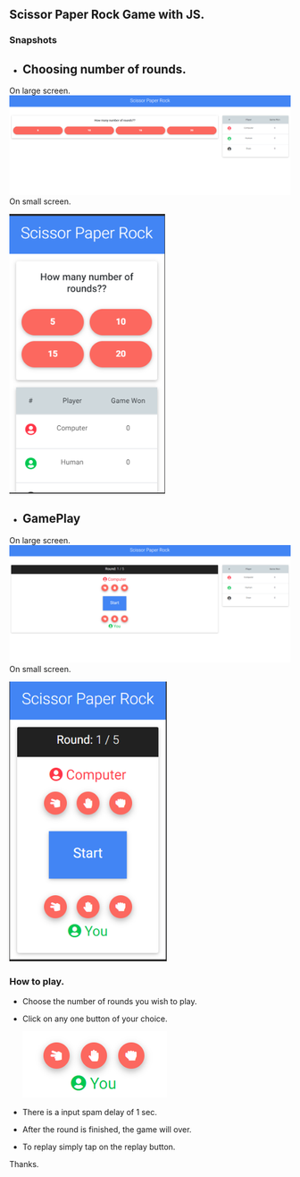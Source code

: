 ## Scissor Paper Rock Game with JS.

### Snapshots 
- ## Choosing number of rounds.

On large screen.
[<img src="images/choose_rounds_lg.png" height="" width="auto">]() 
On small screen.

[<img src="images/choose_rounds_sm.png" height="500px"  >]()

- ## GamePlay

On large screen.
[<img src="images/gameplay_lg.png" height="" width="auto">]() 
On small screen.

[<img src="images/gameplay_sm.png" height="500px"  >]()

### How to play.
- Choose the number of rounds you wish to play.
- Click on any one button of your choice.

  [<img src="images/userinput_buttons.png">]()
- There is a input spam delay of 1 sec.
- After the round is finished, the game will over.
- To replay simply tap on the replay button.

Thanks.
